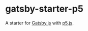 # gatsby-starter-p5

A starter for [Gatsby.js][] with [p5.js][].

[Gatsby.js]: https://www.gatsbyjs.org/
[p5.js]: https://p5js.org
